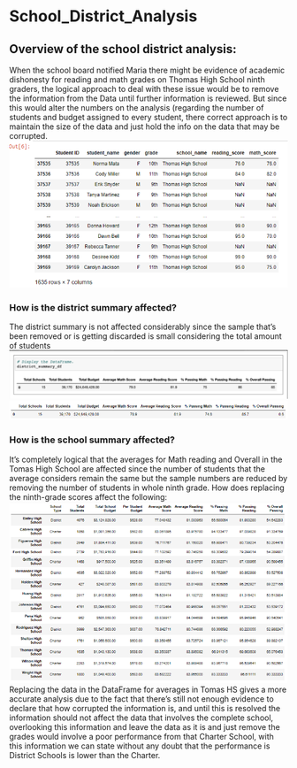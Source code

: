 # School_District_Analysis

## Overview of the school district analysis: 
When the school board notified Maria there might be evidence of academic dishonesty for reading and math grades on Thomas High School ninth graders, the logical approach to deal with these issue would be to remove the information from the Data until further information is reviewed. But since this would alter the numbers on the analysis (regarding the number of students and budget assigned to every student, there correct approach is to maintain the size of the data and just hold the info on the data that may be corrupted.
![Alt Text](https://github.com/CarlosRello/School_District_Analysis/blob/main/Resources/replace_to_NaN.png)
### How is the district summary affected?
The district summary is not affected considerably since the sample that’s been removed or is getting discarded is small considering the total amount of students 
![Alt Text](https://github.com/CarlosRello/School_District_Analysis/blob/main/Resources/District_summary_original.png)
![Alt Text](https://github.com/CarlosRello/School_District_Analysis/blob/main/Resources/District_summary2.png)
### How is the school summary affected?
It’s completely logical that the averages for Math reading and Overall in the Tomas High School are affected since the number of students that the average considers remain the same but the sample numbers are reduced by removing the number of students in whole ninth grade.
How does replacing the ninth-grade scores affect the following:
![Alt Text](https://github.com/CarlosRello/School_District_Analysis/blob/main/Resources/per_School_summary.png)
Replacing the data in the DataFrame for averages in Tomas HS gives a more accurate analysis due to the fact that there’s still not enough evidence to declare that how corrupted the information is, and until this is resolved the information should not affect the data that involves the complete school, overlooking this information and leave the data as it is and just remove the grades would involve a poor performance from that Charter School, with this information we can state without any doubt that the performance is District Schools is lower than the Charter.

